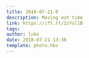 ```yaml
---
title: 2018-07-21-0
description: Moving out time
link: https://ift.tt/2zYsllB
tags: 
author: luke
date: 2018-07-21 13:38
template: photo.hbs
---
```

